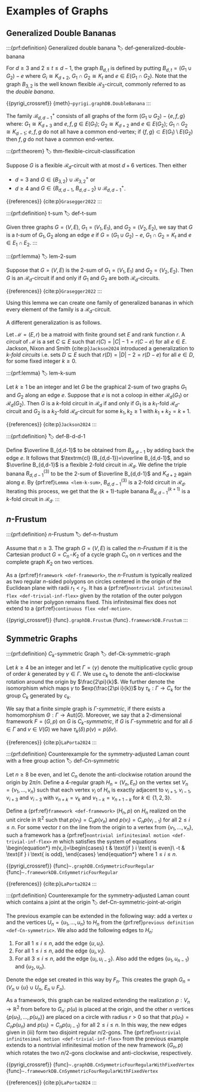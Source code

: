 # Examples of Graphs

## Generalized Double Bananas

:::{prf:definition} Generalized double banana
:label: def-generalized-double-banana

For $d\geq 3$ and $2\leq t\leq d-1$,
the graph $B_{d,t}$ is defined by putting $B_{d,t}=(G_1\cup G_2)-e$
where $G_i\cong K_{d+2}$, $G_1\cap G_2\cong K_{t}$ and $e\in E(G_1\cap G_2)$.
Note that the graph $B_{3,2}$  is the well known flexible $\mathcal{R}_3$-circuit,
commonly referred to as the _double banana_.

{{pyrigi_crossref}} {meth}`~pyrigi.graphDB.DoubleBanana`
:::

The family  $\mathcal{B}_{d,d-1}^+$ consists of all graphs of the form
$(G_1\cup G_2)-\{e,f,g\}$ where: $G_1\cong K_{d+3}$ and $e,f,g\in E(G_1)$;
$G_2\cong K_{d+2}$ and $e\in E(G_2)$; $G_1\cap G_2\cong K_{d-1}$;
$e,f,g$ do not all have a common end-vertex;
if $\{f,g\}\subset E(G_1)\setminus E(G_2)$ then $f,g$ do not have a common end-vertex.


:::{prf:theorem}
:label: thm-flexible-circuit-classification

Suppose $G$ is a flexible $\mathcal{R}_d$-circuit with at most $d+6$ vertices.
Then either

* $d=3$ and $G\in \{B_{3,2}\}\cup \mathcal{B}_{3,2}^+$ or
* $d\geq 4$ and $G\in \{B_{d,d-1}$, $B_{d,d-2}\}\cup \mathcal{B}_{d,d-1}^+$.

{{references}} {cite:p}`Grasegger2022`
:::


:::{prf:definition} t-sum
:label: def-t-sum

Given three graphs $G=(V,E)$, $G_1=(V_1,E_1)$, and $G_2=(V_2,E_2)$, we say that
$G$ is a _$t$-sum_ of $G_1,G_2$ along an edge $e$ if $G=(G_1\cup G_2)-e$,
$G_1\cap G_2=K_t$ and $e\in E_1\cap E_2$.
:::


:::{prf:lemma}
:label: lem-2-sum

Suppose that $G=(V,E)$ is the $2$-sum of $G_1=(V_1,E_1)$ and $G_2=(V_2,E_2)$.
Then $G$ is an $\mathcal{R}_d$-circuit if and only if $G_1$ and $G_2$ are both
$\mathcal{R}_{d}$-circuits.

{{references}} {cite:p}`Grasegger2022`
:::


Using this lemma we can create one family of generalized bananas in which
every element of the family is a $\mathcal{R}_d$-circuit.

A different generalization is as follows.

Let $\mathcal{M}=(E,r)$ be a matroid with finite ground set $E$ and rank function $r$.
A _circuit_ of $\mathcal{M}$ is a set $C\subseteq E$ such that $r(C)=|C|-1=r(C-e)$
for all $e\in E$. Jackson, Nixon and Smith {cite:p}`Jackson2024` introduced a
generalization to _$k$-fold circuits_ i.e. sets $D\subseteq E$ such that
$r(D)=|D|-2=r(D-e)$ for all $e\in D$, for some fixed integer $k\geq 0$.


:::{prf:lemma}
:label: lem-k-sum

Let $k\geq 1$ be an integer and let $G$ be the graphical 2-sum of two graphs $G_1$ and
$G_2$ along an edge $e$.
Suppose that $e$ is not a coloop in either $\mathcal{R}_d(G_1)$ or $\mathcal{R}_d(G_2)$.
Then $G$ is a $k$-fold circuit in $\mathcal{R}_d$ if and only if $G_1$ is a $k_1$-fold
$\mathcal{R}_d$-circuit and $G_2$ is a $k_2$-fold $\mathcal{R}_d$-circuit for some
$k_1,k_2\geq 1$ with $k_1+k_2=k+1$.

{{references}} {cite:p}`Jackson2024`
:::


:::{prf:definition}
:label: def-B-d-d-1

Define $\overline B_{d,d-1}$ to be obtained from $B_{d,d-1}$ by adding back the edge $e$.
It follows that $\textrm{cl} (B_{d,d-1})=\overline B_{d,d-1}$, and so
$\overline B_{d,d-1}$ is a flexible 2-fold circuit in $\mathcal{R}_d$.
We define the triple banana $B^{(3)}_{d,d-1}$ to be the $2$-sum of $\overline B_{d,d-1}$
and $K_{d+2}$ again along $e$.
By {prf:ref}`Lemma <lem-k-sum>`, $B^{(3)}_{d,d-1}$ is a 2-fold circuit in $\mathcal{R}_d$.
Iterating this process, we get that the $(k+1)$-tuple banana $B^{(k+1)}_{d,d-1}$ is a
$k$-fold circuit in $\mathcal{R}_d$.
:::


## $n$-Frustum

:::{prf:definition} $n$-Frustum
:label: def-n-frustum

Assume that $n\geq 3$. The graph $G=(V,E)$ is called the 
_$n$-Frustum_ if it is the Cartesian product
 $G=C_n\,\square \, K_2$ of a cycle graph $C_n$ on $n$ vertices 
 and the complete graph $K_2$ on two vertices.

As a {prf:ref}`framework <def-framework>`, the $n$-Frustum is 
typically realized as two regular $n$-sided polygons on circles 
centered in the origin of the Euclidean plane with radii $r_1<r_2$. 
It has a {prf:ref}`nontrivial infinitesimal flex <def-trivial-inf-flex>` 
given by the rotation of the outer polygon while the inner polygon remains 
fixed. This infinitesimal flex does not extend to a 
{prf:ref}`continuous flex <def-motion>`.

{{pyrigi_crossref}} {func}`.graphDB.Frustum`
{func}`.frameworkDB.Frustum`
:::


## Symmetric Graphs

:::{prf:definition} $C_k$-symmetric Graph
:label: def-Ck-symmetric-graph

Let $k\geq 4$ be an integer and let $\Gamma = \langle \gamma \rangle$
denote the multiplicative cyclic group of order $k$ generated by $\gamma\in \Gamma$.
We use $c_k$ to denote the anti-clockwise rotation around the
origin by $\frac{2\pi}{k}$. We further denote the isomorphism which maps
$\gamma$ to $exp(\frac{2\pi i}{k})$ by $\tau_k:\Gamma \rightarrow C_k$
for the group $C_k$ generated by $c_k$.

We say that a finite simple graph is _$\Gamma$-symmetric_, if there exists
a homomorphism $\Theta:\Gamma \rightarrow \text{Aut}(G)$. Moreover, we say
that a $2$-dimensional framework $F=(G,p)$ on $G$ is _$C_k$-symmetric_, if
$G$ is $\Gamma$-symmetric and for all $\delta \in \Gamma$ and $v\in V(G)$
we have $\tau_k(\delta)\,p(v) = p(\delta v)$.

{{references}} {cite:p}`LaPorta2024`
:::

:::{prf:definition} Counterexample for the symmetry-adjusted Laman count with a free group action
:label: def-Cn-symmetric

Let $n\geq8$ be even, and let $C_n$ denote the anti-clockwise 
rotation around the origin by $2\pi/n$. Define a 4-regular 
graph $H_n=(V_n,E_n)$ on the vertex set $V_n=\{v_1,\dots,v_n\}$ 
such that each vertex $v_i$ of $H_n$ is exactly adjacent to 
$v_{i+1}$, $v_{i-1}$, $v_{i+3}$ and $v_{i-3}$ with $v_{n+k}=v_k$ 
and $v_{1-k}=v_{n+1-k}$ for $k\in \{1,2,3\}$.

Define a {prf:ref}`framework <def-framework>` $(H_n,p)$ on 
$H_n$ realized on the unit circle in $\mathbb{R}^2$ such that 
$p(v_1)=C_np(v_n)$ and $p(v_i)=C_np(v_{i-1})$ for all 
$2\leq i\leq n$. For some vector $t$ on the line from the 
origin to a vertex from $\{v_1,\dots,v_n\}$, such a framework 
has a 
{prf:ref}`nontrivial infinitesimal motion <def-trivial-inf-flex>` 
$m$ which satisfies the system of equations
\begin{equation*}
    m(v_i)=\begin{cases}
        t & \text{if } i \text{ is even}\\
        -t & \text{if } i \text{ is odd},
    \end{cases}
\end{equation*}
where $1\leq i\leq n$.

{{pyrigi_crossref}} {func}`~.graphDB.CnSymmetricFourRegular`
{func}`~.frameworkDB.CnSymmetricFourRegular`

{{references}} {cite:p}`LaPorta2024`
:::

:::{prf:definition} Counterexample for the symmetry-adjusted Laman count which contains a joint at the origin
:label: def-Cn-symmetric-joint-at-origin

The previous example can be extended in the following way: 
add a vertex $u$ and the vertices $U_n=\{u_1,\dots,u_n\}$ 
to $H_n$ from the {prf:ref}`previous definition <def-Cn-symmetric>`. 
We also add the following edges to $H_n$:
1. For all $1\leq i\leq n$, add the edge $\{u,u_i\}$.
2. For all $1\leq i\leq n$, add the edge $\{u_i,v_i\}$.
3. For all $3\leq i\leq n$, add the edge $\{u_i,u_{i-2}\}$. 
Also add the edges $\{u_1,u_{n-1}\}$ and $\{u_2,u_n\}$.

Denote the edge set created in this way by $F_n$. This creates 
the graph $G_n=(V_n\cup\{u\}\cup U_n,~E_n \cup F_n)$.

As a framework, this graph can be realized extending the 
realization $p:V_n\rightarrow \mathbb{R}^2$ from before to 
$G_n$: $p(u)$ is placed at the origin, and the other $n$ vertices 
$\{p(u_1),\dots,p(u_n)\}$ are placed on a circle with radius $r>0$ 
so that that $p(u_1)=C_np(u_n)$ and $p(u_i)=C_np(u_{i-1})$ for 
all $2\leq i\leq n$. In this way, the new edges given in (iii) 
form two disjoint regular $n/2$-gons. The 
{prf:ref}`nontrivial infinitesimal motion <def-trivial-inf-flex>` 
from the previous example extends to a nontrivial infinitesimal 
motion of the new framework $(G_n,p)$ which rotates the two 
$n/2$-gons clockwise and anti-clockwise, respectively.

{{pyrigi_crossref}} {func}`~.graphDB.CnSymmetricFourRegularWithFixedVertex`
{func}`~.frameworkDB.CnSymmetricFourRegularWithFixedVertex`

{{references}} {cite:p}`LaPorta2024`
:::